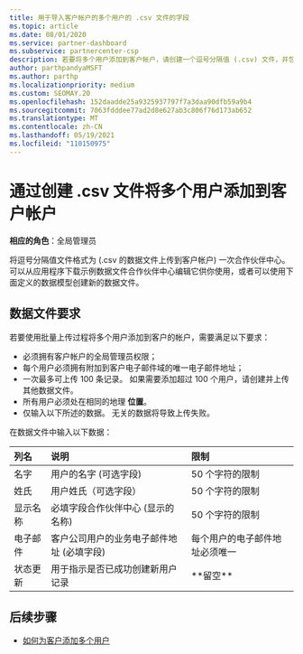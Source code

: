 ```yaml
---
title: 用于导入客户帐户的多个用户的 .csv 文件的字段
ms.topic: article
ms.date: 08/01/2020
ms.service: partner-dashboard
ms.subservice: partnercenter-csp
description: 若要将多个用户添加到客户帐户，请创建一个逗号分隔值 (.csv) 文件，并包含相应的字段。
author: parthpandyaMSFT
ms.author: parthp
ms.localizationpriority: medium
ms.custom: SEOMAY.20
ms.openlocfilehash: 152daadde25a9325937797f7a3daa90dfb59a9b4
ms.sourcegitcommit: 7063fdddee77ad2d8e627ab3c806f76d173ab652
ms.translationtype: MT
ms.contentlocale: zh-CN
ms.lasthandoff: 05/19/2021
ms.locfileid: "110150975"
---
```

# <a name="add-multiple-users-to-a-customer-account-by-creating-a-csv-file"></a>通过创建 .csv 文件将多个用户添加到客户帐户

**相应的角色**：全局管理员

将逗号分隔值文件格式为 (.csv 的数据文件上传到客户帐户) 一次合作伙伴中心。 可以从应用程序下载示例数据文件合作伙伴中心编辑它供你使用，或者可以使用下面定义的数据模型创建新的数据文件。

## <a name="data-file-requirements"></a><a href="" id="creatingtheimportcsvfile"></a>数据文件要求

若要使用批量上传过程将多个用户添加到客户的帐户，需要满足以下要求：

- 必须拥有客户帐户的全局管理员权限；
- 每个用户必须拥有附加到客户电子邮件域的唯一电子邮件地址；
- 一次最多可上传 100 条记录。 如果需要添加超过 100 个用户，请创建并上传其他数据文件。
- 所有用户必须处在相同的地理 **位置**。
- 仅输入以下所述的数据。 无关的数据将导致上传失败。

在数据文件中输入以下数据：

| **列名** | **说明**  | **限制**  |
|:-------- |:------  |:----- |
| 名字  | 用户的名字 (可选字段)   | 50 个字符的限制  |
| 姓氏  | 用户姓氏（可选字段）  | 50 个字符的限制  |
| 显示名称    | 必填字段合作伙伴中心 (显示的名称)                             | 50 个字符的限制                         |
| 电子邮件   | 客户公司用户的业务电子邮件地址 (必填字段)            | 每个用户的电子邮件地址必须唯一 |
| 状态更新   | 用于指示是否已成功创建新用户记录 | \*\*留空\*\*                        |

## <a name="next-steps"></a>后续步骤

- [如何为客户添加多个用户](adding-multiple-users-to-a-customer-account.md)